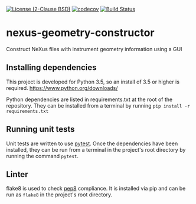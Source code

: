 [![License (2-Clause BSD)](https://img.shields.io/badge/license-BSD%202--Clause-blue.svg)](https://github.com/ess-dmsc/nexus-geometry-constructor/blob/master/LICENSE) [![codecov](https://codecov.io/gh/ess-dmsc/nexus-geometry-constructor/branch/master/graph/badge.svg)](https://codecov.io/gh/ess-dmsc/nexus-geometry-constructor) [![Build Status](https://jenkins.esss.dk/dm/job/ess-dmsc/job/nexus-geometry-constructor/job/master/badge/icon)](https://jenkins.esss.dk/dm/job/ess-dmsc/job/nexus-geometry-constructor/job/master/)

# nexus-geometry-constructor
Construct NeXus files with instrument geometry information using a GUI

## Installing dependencies

This project is developed for Python 3.5, so an install of 3.5 or higher
is required. https://www.python.org/downloads/

Python dependencies are listed in requirements.txt at the root of the
repository. They can be installed from a terminal by running
`pip install -r requirements.txt`

## Running unit tests

Unit tests are written to use [pytest](https://docs.pytest.org/en/latest/).
Once the dependencies have been installed, they can be run from a terminal in
the project's root directory by running the command `pytest`.

## Linter

flake8 is used to check [pep8](https://www.python.org/dev/peps/pep-0008/?) 
compliance. It is installed via pip and can be run as `flake8` in the project's 
root directory. 
